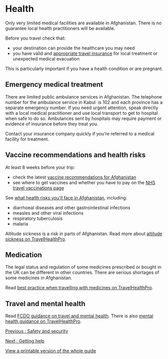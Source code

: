 # Health

Only very limited medical facilities are available in Afghanistan. There is no guarantee local health practitioners will be available.

Before you travel check that:

* your destination can provide the healthcare you may need
* you have valid and [appropriate travel insurance](https://www.gov.uk/guidance/foreign-travel-insurance) for local treatment or unexpected medical evacuation

This is particularly important if you have a health condition or are pregnant.

## Emergency medical treatment

There are limited public ambulance services in Afghanistan. The telephone number for the ambulance service in Kabul  is 102 and each province has a separate emergency number. If you need urgent attention, speak directly with a local medical practitioner and use local transport to get to hospital when safe to do so. Ambulances sent by hospitals may require payment or evidence of insurance before they treat you.

Contact your insurance company quickly if you’re referred to a medical facility for treatment.

## Vaccine recommendations and health risks

At least 8 weeks before your trip:

* check the latest [vaccine recommendations for Afghanistan](https://travelhealthpro.org.uk/country/1/afghanistan#Vaccine_Recommendations)
* see where to get vaccines and whether you have to pay on the [NHS travel vaccinations page](https://www.nhs.uk/conditions/travel-vaccinations/)

See [what health risks you’ll face in Afghanistan](https://travelhealthpro.org.uk/country/1/afghanistan), including:

* diarrhoeal diseases and other gastrointestinal infections
* measles and other viral infections
* respiratory tuberculosis
* malaria

Altitude sickness is a risk in parts of Afghanistan. Read more about [altitude sickness on TravelHealthPro](https://travelhealthpro.org.uk/factsheet/26/altitude-illness).

## Medication

The legal status and regulation of some medicines prescribed or bought in the UK can be different in other countries. There are serious shortages of some medicines in Afghanistan.

Read [best practice when travelling with medicines on TravelHealthPro](https://travelhealthpro.org.uk/factsheet/43/medicines-abroad).

## Travel and mental health

Read [FCDO guidance on travel and mental health](https://www.gov.uk/guidance/foreign-travel-advice-for-people-with-mental-health-issues). There is also [mental health guidance on TravelHealthPro](https://travelhealthpro.org.uk/factsheet/85/travelling-with-mental-health-conditions).

[Previous
:
Safety and security](/foreign-travel-advice/afghanistan/safety-and-security)

[Next
:
Getting help](/foreign-travel-advice/afghanistan/getting-help)

[View a printable version of the whole guide](/foreign-travel-advice/afghanistan/print)